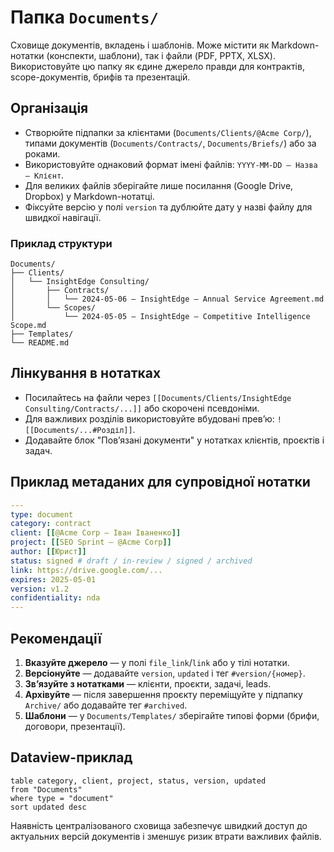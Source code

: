# Папка `Documents/`

Сховище документів, вкладень і шаблонів. Може містити як Markdown-нотатки (конспекти, шаблони), так і файли (PDF, PPTX, XLSX). Використовуйте цю папку як єдине джерело правди для контрактів, scope-документів, брифів та презентацій.

## Організація
- Створюйте підпапки за клієнтами (`Documents/Clients/@Acme Corp/`), типами документів (`Documents/Contracts/`, `Documents/Briefs/`) або за роками.
- Використовуйте однаковий формат імені файлів: `YYYY-MM-DD – Назва – Клієнт`.
- Для великих файлів зберігайте лише посилання (Google Drive, Dropbox) у Markdown-нотатці.
- Фіксуйте версію у полі `version` та дублюйте дату у назві файлу для швидкої навігації.

### Приклад структури
```
Documents/
├── Clients/
│   └── InsightEdge Consulting/
│       ├── Contracts/
│       │   └── 2024-05-06 – InsightEdge – Annual Service Agreement.md
│       └── Scopes/
│           └── 2024-05-05 – InsightEdge – Competitive Intelligence Scope.md
├── Templates/
└── README.md
```

## Лінкування в нотатках
- Посилайтесь на файли через `[[Documents/Clients/InsightEdge Consulting/Contracts/...]]` або скорочені псевдоніми.
- Для важливих розділів використовуйте вбудовані прев’ю: `![[Documents/...#Розділ]]`.
- Додавайте блок "Повʼязані документи" у нотатках клієнтів, проєктів і задач.

## Приклад метаданих для супровідної нотатки
```yaml
---
type: document
category: contract
client: [[@Acme Corp – Іван Іваненко]]
project: [[SEO Sprint – @Acme Corp]]
author: [[Юрист]]
status: signed # draft / in-review / signed / archived
link: https://drive.google.com/...
expires: 2025-05-01
version: v1.2
confidentiality: nda
---
```

## Рекомендації
1. **Вказуйте джерело** — у полі `file_link`/`link` або у тілі нотатки.
2. **Версіонуйте** — додавайте `version`, `updated` і тег `#version/{номер}`.
3. **Звʼязуйте з нотатками** — клієнти, проєкти, задачі, leads.
4. **Архівуйте** — після завершення проєкту переміщуйте у підпапку `Archive/` або додавайте тег `#archived`.
5. **Шаблони** — у `Documents/Templates/` зберігайте типові форми (брифи, договори, презентації).

## Dataview-приклад
```dataview
table category, client, project, status, version, updated
from "Documents"
where type = "document"
sort updated desc
```

Наявність централізованого сховища забезпечує швидкий доступ до актуальних версій документів і зменшує ризик втрати важливих файлів.
